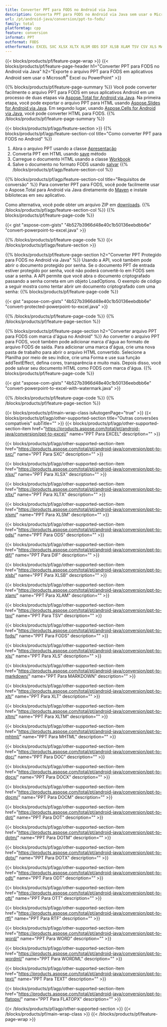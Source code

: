 ```yaml
---
title: Converter PPT para FODS no Android via Java
description: Converta PPT para FODS no Android via Java sem usar o Microsoft Excel ou PowerPoint
url: /pt/android-java/conversion/ppt-to-fods/
family: total
platformtag: cpp
feature: conversion
informat: PPT
outformat: FODS
otherformats: EXCEL SXC XLSX XLTX XLSM ODS DIF XLSB XLAM TSV CSV XLS MARKDOWN XLT XLTM MHTML DOC DOCX DOCM DOT DOTM DOTX ODT OTT RTF WORD WORDML TEXT FLATOPX
---
```

{{< blocks/products/pf/feature-page-wrap >}}
{{< blocks/products/pf/feature-page-header h1="Converter PPT para FODS no Android via Java" h2="Exporte o arquivo PPT para FODS em aplicativos Android sem usar o Microsoft<sup>&reg;</sup> Excel ou PowerPoint" >}}

{{% blocks/products/pf/feature-page-summary %}}
Você pode converter facilmente o arquivo PPT para FODS em seus aplicativos Android em um processo de duas etapas via [Aspose.Total for Android via Java](https://products.aspose.com/total/android-java/). Na primeira etapa, você pode exportar o arquivo PPT para HTML usando [Aspose.Slides for Android via Java](https://products.aspose.com/slides/android-java/). Em segundo lugar, usando [Aspose.Cells for Android via Java](https://products.aspose.com/cells/android-java/), você pode converter HTML para FODS. 
{{% /blocks/products/pf/feature-page-summary  %}}

{{< blocks/products/pf/agp/feature-section >}}
{{% blocks/products/pf/agp/feature-section-col title="Como converter PPT para FODS no Android" %}}
1. Abra o arquivo PPT usando a classe [Apresentação](https://reference.aspose.com/slides/java/com.aspose.slides/Presentation)
2. Converta PPT em HTML usando [save](https://reference.aspose.com/slides/java/com.aspose.slides/Presentation#save-java.lang.String-int-com.aspose.slides.ISaveOptions-) método
3. Carregue o documento HTML usando a classe [Workbook](https://reference.aspose.com/cells/java/com.aspose.cells/Workbook)
4. Salve o documento no formato FODS usando [salvar](https://reference.aspose.com/cells/java/com.aspose.cells/)
{{% /blocks/products/pf/agp/feature-section-col %}}

{{% blocks/products/pf/agp/feature-section-col title="Requisitos de conversão" %}}
Para converter PPT para FODS, você pode facilmente usar o Aspose.Total para Android via Java diretamente do [Maven](https://repository.aspose.com/webapp/#/artifacts/browse/tree/General/repo/com/aspose/aspose-total) e instale bibliotecas em seu aplicativo.

Como alternativa, você pode obter um arquivo ZIP em [downloads](https://downloads.aspose.com/total/androidjava).
{{% /blocks/products/pf/agp/feature-section-col %}}
{{% blocks/products/pf/feature-page-code %}}

{{< gist "aspose-com-gists" "4b527b3966d48e40c1b50136eebdbb6e" "convert-powerpoint-to-excel.java" >}}


{{% /blocks/products/pf/feature-page-code %}}
{{< /blocks/products/pf/agp/feature-section >}}

{{% blocks/products/pf/feature-page-section  h2="Converter PPT Protegido para FODS no Android via Java" %}}
Usando a API, você também pode abrir o documento protegido por senha. Se o documento PPT de entrada estiver protegido por senha, você não poderá convertê-lo em FODS sem usar a senha. A API permite que você abra o documento criptografado passando a senha correta em um objeto LoadOptions. O exemplo de código a seguir mostra como tentar abrir um documento criptografado com uma senha:
{{% blocks/products/pf/feature-page-code %}}

{{< gist "aspose-com-gists" "4b527b3966d48e40c1b50136eebdbb6e" "convert-protected-powerpoint-to-excel.java" >}}
{{% /blocks/products/pf/feature-page-code  %}}
{{% /blocks/products/pf/feature-page-section %}}

{{% blocks/products/pf/feature-page-section  h2="Converter arquivo PPT para FODS com marca d'água no Android" %}}
Ao converter o arquivo PPT para FODS, você também pode adicionar marca d'água ao formato de arquivo FODS de saída. Para adicionar uma marca d'água, crie uma nova pasta de trabalho para abrir o arquivo HTML convertido. Selecione a Planilha por meio de seu índice, crie uma Forma e use sua função addTextEffect, defina cores, transparência e muito mais. Depois disso, você pode salvar seu documento HTML como FODS com marca d'água.
{{% blocks/products/pf/feature-page-code %}}

{{< gist "aspose-com-gists" "4b527b3966d48e40c1b50136eebdbb6e" "convert-powerpoint-to-excel-with-watermark.java" >}}
{{% /blocks/products/pf/feature-page-code  %}}
{{% /blocks/products/pf/feature-page-section %}}

{{< blocks/products/pf/main-wrap-class isAutogenPage="true" >}}
{{< blocks/products/pf/agp/other-supported-section title="Outras conversões compatíveis" subTitle="" >}}
{{< blocks/products/pf/agp/other-supported-section-item href="https://products.aspose.com/total/pt/android-java/conversion/ppt-to-excel/" name="PPT Para EXCEL" description="" >}}

{{< blocks/products/pf/agp/other-supported-section-item href="https://products.aspose.com/total/pt/android-java/conversion/ppt-to-sxc/" name="PPT Para SXC" description="" >}}

{{< blocks/products/pf/agp/other-supported-section-item href="https://products.aspose.com/total/pt/android-java/conversion/ppt-to-xlsx/" name="PPT Para XLSX" description="" >}}

{{< blocks/products/pf/agp/other-supported-section-item href="https://products.aspose.com/total/pt/android-java/conversion/ppt-to-xltx/" name="PPT Para XLTX" description="" >}}

{{< blocks/products/pf/agp/other-supported-section-item href="https://products.aspose.com/total/pt/android-java/conversion/ppt-to-xlsm/" name="PPT Para XLSM" description="" >}}

{{< blocks/products/pf/agp/other-supported-section-item href="https://products.aspose.com/total/pt/android-java/conversion/ppt-to-ods/" name="PPT Para ODS" description="" >}}

{{< blocks/products/pf/agp/other-supported-section-item href="https://products.aspose.com/total/pt/android-java/conversion/ppt-to-dif/" name="PPT Para DIF" description="" >}}

{{< blocks/products/pf/agp/other-supported-section-item href="https://products.aspose.com/total/pt/android-java/conversion/ppt-to-xlsb/" name="PPT Para XLSB" description="" >}}

{{< blocks/products/pf/agp/other-supported-section-item href="https://products.aspose.com/total/pt/android-java/conversion/ppt-to-xlam/" name="PPT Para XLAM" description="" >}}

{{< blocks/products/pf/agp/other-supported-section-item href="https://products.aspose.com/total/pt/android-java/conversion/ppt-to-tsv/" name="PPT Para TSV" description="" >}}

{{< blocks/products/pf/agp/other-supported-section-item href="https://products.aspose.com/total/pt/android-java/conversion/ppt-to-fods/" name="PPT Para FODS" description="" >}}

{{< blocks/products/pf/agp/other-supported-section-item href="https://products.aspose.com/total/pt/android-java/conversion/ppt-to-xls/" name="PPT Para XLS" description="" >}}

{{< blocks/products/pf/agp/other-supported-section-item href="https://products.aspose.com/total/pt/android-java/conversion/ppt-to-markdown/" name="PPT Para MARKDOWN" description="" >}}

{{< blocks/products/pf/agp/other-supported-section-item href="https://products.aspose.com/total/pt/android-java/conversion/ppt-to-xlt/" name="PPT Para XLT" description="" >}}

{{< blocks/products/pf/agp/other-supported-section-item href="https://products.aspose.com/total/pt/android-java/conversion/ppt-to-xltm/" name="PPT Para XLTM" description="" >}}

{{< blocks/products/pf/agp/other-supported-section-item href="https://products.aspose.com/total/pt/android-java/conversion/ppt-to-mhtml/" name="PPT Para MHTML" description="" >}}

{{< blocks/products/pf/agp/other-supported-section-item href="https://products.aspose.com/total/pt/android-java/conversion/ppt-to-doc/" name="PPT Para DOC" description="" >}}

{{< blocks/products/pf/agp/other-supported-section-item href="https://products.aspose.com/total/pt/android-java/conversion/ppt-to-docx/" name="PPT Para DOCX" description="" >}}

{{< blocks/products/pf/agp/other-supported-section-item href="https://products.aspose.com/total/pt/android-java/conversion/ppt-to-docm/" name="PPT Para DOCM" description="" >}}

{{< blocks/products/pf/agp/other-supported-section-item href="https://products.aspose.com/total/pt/android-java/conversion/ppt-to-dot/" name="PPT Para DOT" description="" >}}

{{< blocks/products/pf/agp/other-supported-section-item href="https://products.aspose.com/total/pt/android-java/conversion/ppt-to-dotm/" name="PPT Para DOTM" description="" >}}

{{< blocks/products/pf/agp/other-supported-section-item href="https://products.aspose.com/total/pt/android-java/conversion/ppt-to-dotx/" name="PPT Para DOTX" description="" >}}

{{< blocks/products/pf/agp/other-supported-section-item href="https://products.aspose.com/total/pt/android-java/conversion/ppt-to-odt/" name="PPT Para ODT" description="" >}}

{{< blocks/products/pf/agp/other-supported-section-item href="https://products.aspose.com/total/pt/android-java/conversion/ppt-to-ott/" name="PPT Para OTT" description="" >}}

{{< blocks/products/pf/agp/other-supported-section-item href="https://products.aspose.com/total/pt/android-java/conversion/ppt-to-rtf/" name="PPT Para RTF" description="" >}}

{{< blocks/products/pf/agp/other-supported-section-item href="https://products.aspose.com/total/pt/android-java/conversion/ppt-to-word/" name="PPT Para WORD" description="" >}}

{{< blocks/products/pf/agp/other-supported-section-item href="https://products.aspose.com/total/pt/android-java/conversion/ppt-to-wordml/" name="PPT Para WORDML" description="" >}}

{{< blocks/products/pf/agp/other-supported-section-item href="https://products.aspose.com/total/pt/android-java/conversion/ppt-to-text/" name="PPT Para TEXT" description="" >}}

{{< blocks/products/pf/agp/other-supported-section-item href="https://products.aspose.com/total/pt/android-java/conversion/ppt-to-flatopx/" name="PPT Para FLATOPX" description="" >}}


{{< /blocks/products/pf/agp/other-supported-section >}}
{{< /blocks/products/pf/main-wrap-class >}}
{{< /blocks/products/pf/feature-page-wrap >}}